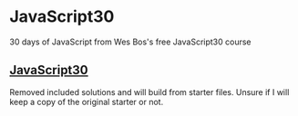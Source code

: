 # JavaScript30
30 days of JavaScript from Wes Bos's free JavaScript30 course

## [JavaScript30](https://javascript30.com/)

Removed included solutions and will build from starter files. Unsure if I will keep a copy of the original starter or not.
